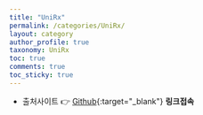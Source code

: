 ```yaml
---
title: "UniRx"
permalink: /categories/UniRx/
layout: category
author_profile: true
taxonomy: UniRx
toc: true
comments: true
toc_sticky: true
---
```


- 출처사이트 👉 [Github](https://github.com/neuecc/UniRx){:target="_blank"}                **링크접속**<br>